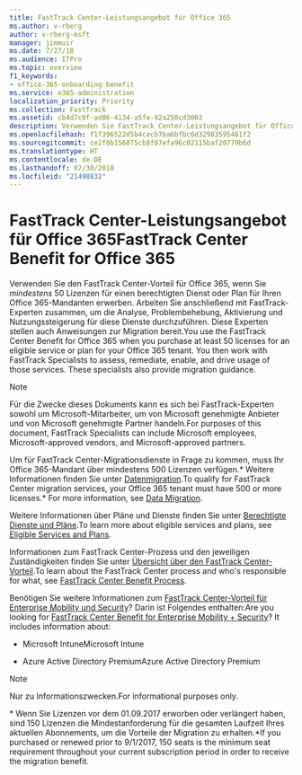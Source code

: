 ```yaml
---
title: FastTrack Center-Leistungsangebot für Office 365
ms.author: v-rberg
author: v-rberg-msft
manager: jimmuir
ms.date: 7/27/18
ms.audience: ITPro
ms.topic: overview
f1_keywords:
- office-365-onboarding-benefit
ms.service: o365-administration
localization_priority: Priority
ms.collection: FastTrack
ms.assetid: cb4d7c0f-ad86-4134-a5fe-92a250cd3003
description: Verwenden Sie FastTrack Center-Leistungsangebot für Office 365, wenn Siemindestens 50 Lizenzen für einen berechtigten Dienst oder Plan für Ihren Office 365-Mandanten erwerben. Arbeiten Sie anschließend mit FastTrack-Experten zusammen, um die Analyse, Problembehebung, Aktivierung und Nutzungssteigerung für diese Dienste durchzuführen. Diese Experten stellen auch Anleitungen zu Migration bereit.
ms.openlocfilehash: f1f396522d5b4cecb7ba6bfbc6d32983595461f2
ms.sourcegitcommit: ce2f0b156075cb8f07efa96c02115baf20779b6d
ms.translationtype: HT
ms.contentlocale: de-DE
ms.lasthandoff: 07/30/2018
ms.locfileid: "21498832"
---
```

# <a name="fasttrack-center-benefit-for-office-365"></a><span data-ttu-id="b738d-105">FastTrack Center-Leistungsangebot für Office 365</span><span class="sxs-lookup"><span data-stu-id="b738d-105">FastTrack Center Benefit for Office 365</span></span>

<span data-ttu-id="b738d-p102">Verwenden Sie den FastTrack Center-Vorteil für Office 365, wenn Sie *mindestens* 50 Lizenzen für einen berechtigten Dienst oder Plan für Ihren Office 365-Mandanten erwerben. Arbeiten Sie anschließend mit FastTrack-Experten zusammen, um die Analyse, Problembehebung, Aktivierung und Nutzungssteigerung für diese Dienste durchzuführen. Diese Experten stellen auch Anweisungen zur Migration bereit.</span><span class="sxs-lookup"><span data-stu-id="b738d-p102">You use the FastTrack Center Benefit for Office 365 when you purchase at least 50 licenses for an eligible service or plan for your Office 365 tenant. You then work with FastTrack Specialists to assess, remediate, enable, and drive usage of those services. These specialists also provide migration guidance.</span></span> 
  
> [!NOTE]
> <span data-ttu-id="b738d-109">Für die Zwecke dieses Dokuments kann es sich bei FastTrack-Experten sowohl um Microsoft-Mitarbeiter, um von Microsoft genehmigte Anbieter und von Microsoft genehmigte Partner handeln.</span><span class="sxs-lookup"><span data-stu-id="b738d-109">For purposes of this document, FastTrack Specialists can include Microsoft employees, Microsoft-approved vendors, and Microsoft-approved partners.</span></span> 
  
<span data-ttu-id="b738d-110">Um für FastTrack Center-Migrationsdienste in Frage zu kommen, muss Ihr Office 365-Mandant über mindestens 500 Lizenzen verfügen.\* Weitere Informationen finden Sie unter [Datenmigration](data-migration.md).</span><span class="sxs-lookup"><span data-stu-id="b738d-110">To qualify for FastTrack Center migration services, your Office 365 tenant must have 500 or more licenses.\* For more information, see [Data Migration](data-migration.md).</span></span>
  
<span data-ttu-id="b738d-111">Weitere Informationen über Pläne und Dienste finden Sie unter [Berechtigte Dienste und Pläne](eligible-services-and-plans.md).</span><span class="sxs-lookup"><span data-stu-id="b738d-111">To learn more about eligible services and plans, see [Eligible Services and Plans](eligible-services-and-plans.md).</span></span>
  
<span data-ttu-id="b738d-112">Informationen zum FastTrack Center-Prozess und den jeweiligen Zuständigkeiten finden Sie unter [Übersicht über den FastTrack Center-Vorteil](fasttrack-benefit-overview.md).</span><span class="sxs-lookup"><span data-stu-id="b738d-112">To learn about the FastTrack Center process and who's responsible for what, see [FastTrack Center Benefit Process](fasttrack-benefit-overview.md).</span></span>
  
<span data-ttu-id="b738d-p103">Benötigen Sie weitere Informationen zum [FastTrack Center-Vorteil für Enterprise Mobility und Security](https://go.microsoft.com/fwlink/?linkid=2005312)? Darin ist Folgendes enthalten:</span><span class="sxs-lookup"><span data-stu-id="b738d-p103">Are you looking for [FastTrack Center Benefit for Enterprise Mobility + Security](https://go.microsoft.com/fwlink/?linkid=2005312)? It includes information about:</span></span>
  
- <span data-ttu-id="b738d-115">Microsoft Intune</span><span class="sxs-lookup"><span data-stu-id="b738d-115">Microsoft Intune</span></span>
    
- <span data-ttu-id="b738d-116">Azure Active Directory Premium</span><span class="sxs-lookup"><span data-stu-id="b738d-116">Azure Active Directory Premium</span></span> 
    
> [!NOTE]
> <span data-ttu-id="b738d-117">Nur zu Informationszwecken.</span><span class="sxs-lookup"><span data-stu-id="b738d-117">For informational purposes only.</span></span> 
  
<span data-ttu-id="b738d-118">\* Wenn Sie Lizenzen vor dem 01.09.2017 erworben oder verlängert haben, sind 150 Lizenzen die Mindestanforderung für die gesamten Laufzeit Ihres aktuellen Abonnements, um die Vorteile der Migration zu erhalten.</span><span class="sxs-lookup"><span data-stu-id="b738d-118">\*If you purchased or renewed prior to 9/1/2017, 150 seats is the minimum seat requirement throughout your current subscription period in order to receive the migration benefit.</span></span>
  

 